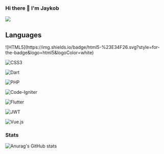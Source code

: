 ### Hi there 👋 I'm Jaykob

![](https://komarev.com/ghpvc/?username=jaykobpc&color=green)

## Languages
<p align="left">
![HTML5](https://img.shields.io/badge/html5-%23E34F26.svg?style=for-the-badge&logo=html5&logoColor=white)

![CSS3](https://img.shields.io/badge/css3-%231572B6.svg?style=for-the-badge&logo=css3&logoColor=white)

![Dart](https://img.shields.io/badge/dart-%230175C2.svg?style=for-the-badge&logo=dart&logoColor=white)

![PHP](https://img.shields.io/badge/php-%23777BB4.svg?style=for-the-badge&logo=php&logoColor=white)

![Code-Igniter](https://img.shields.io/badge/CodeIgniter-%23EF4223.svg?style=for-the-badge&logo=codeIgniter&logoColor=white)

![Flutter](https://img.shields.io/badge/Flutter-%2302569B.svg?style=for-the-badge&logo=Flutter&logoColor=white)

![JWT](https://img.shields.io/badge/JWT-black?style=for-the-badge&logo=JSON%20web%20tokens)

![Vue.js](https://img.shields.io/badge/vuejs-%2335495e.svg?style=for-the-badge&logo=vuedotjs&logoColor=%234FC08D)
</p>

### Stats
![Anurag's GitHub stats](https://github-readme-stats.vercel.app/api?username=jaykobpc&theme=aura&show_icons=true)
